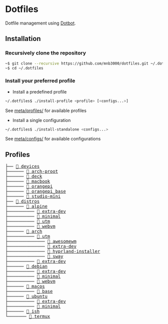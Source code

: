 # Dotfiles

Dotfile management using [Dotbot](https://github.com/anishathalye/dotbot).

## Installation

### Recursively clone the repository

```bash
~$ git clone --recursive https://github.com/mnb3000/dotfiles.git ~/.dotfiles
~$ cd ~/.dotfiles
```

### Install your preferred profile

- Install a predefined profile

```bash
~/.dotfiles$ ./install-profile <profile> [<configs...>]
```

See [meta/profiles/](./meta/profiles) for available profiles

- Install a single configuration

```bash
~/.dotfiles$ ./install-standalone <configs...>
```

See [meta/configs/](./meta/configs) for available configurations

## Profiles

<pre>
├── <a href="./meta/profiles/devices/" title="devices">📂 devices</a>
├────── <a href="./meta/profiles/devices/arch-proot" title="arch-proot">📄 arch-proot</a>
├────── <a href="./meta/profiles/devices/deck" title="deck">📄 deck</a>
├────── <a href="./meta/profiles/devices/macbook" title="macbook">📄 macbook</a>
├────── <a href="./meta/profiles/devices/orangepi" title="orangepi">📄 orangepi</a>
├────── <a href="./meta/profiles/devices/orangepi_base" title="orangepi_base">📄 orangepi_base</a>
├────── <a href="./meta/profiles/devices/studio-mini" title="studio-mini">📄 studio-mini</a>
├── <a href="./meta/profiles/distros/" title="distros">📂 distros</a>
├────── <a href="./meta/profiles/distros/alpine" title="alpine">📂 alpine</a>
├────────── <a href="./meta/profiles/distros/alpine/extra-dev" title="extra-dev">📄 extra-dev</a>
├────────── <a href="./meta/profiles/distros/alpine/minimal" title="minimal">📄 minimal</a>
├────────── <a href="./meta/profiles/distros/alpine/utm" title="utm">📄 utm</a>
├────────── <a href="./meta/profiles/distros/alpine/webvm" title="webvm">📄 webvm</a>
├────── <a href="./meta/profiles/distros/arch" title="arch">📂 arch</a>
├────────── <a href="./meta/profiles/distros/arch/utm" title="utm">📂 utm</a>
├────────────── <a href="./meta/profiles/distros/arch/utm/awesomewm" title="awesomewm">📄 awesomewm</a>
├────────────── <a href="./meta/profiles/distros/arch/utm/extra-dev" title="extra-dev">📄 extra-dev</a>
├────────────── <a href="./meta/profiles/distros/arch/utm/hyprland-installer" title="hyprland-installer">📄 hyprland-installer</a>
├────────────── <a href="./meta/profiles/distros/arch/utm/sway" title="sway">📄 sway</a>
├────────── <a href="./meta/profiles/distros/arch/extra-dev" title="extra-dev">📄 extra-dev</a>
├────── <a href="./meta/profiles/distros/debian" title="debian">📂 debian</a>
├────────── <a href="./meta/profiles/distros/debian/extra-dev" title="extra-dev">📄 extra-dev</a>
├────────── <a href="./meta/profiles/distros/debian/minimal" title="minimal">📄 minimal</a>
├────────── <a href="./meta/profiles/distros/debian/webvm" title="webvm">📄 webvm</a>
├────── <a href="./meta/profiles/distros/macos" title="macos">📂 macos</a>
├────────── <a href="./meta/profiles/distros/macos/base" title="base">📄 base</a>
├────── <a href="./meta/profiles/distros/ubuntu/" title="ubuntu">📂 ubuntu</a>
├────────── <a href="./meta/profiles/devices/extra-dev" title="extra-dev">📄 extra-dev</a>
├────────── <a href="./meta/profiles/devices/minimal" title="minimal">📄 minimal</a>
├────── <a href="./meta/profiles/devices/ish" title="ish">📄 ish</a>
└─────── <a href="./meta/profiles/devices/termux" title="termux">📄 termux</a>
</pre>
